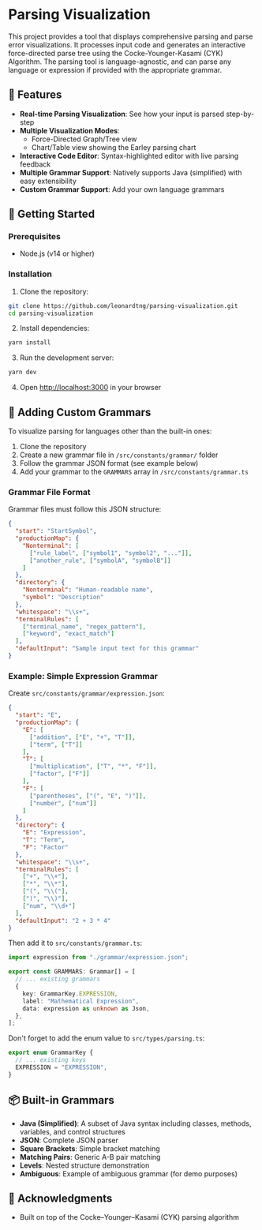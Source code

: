 # Parsing Visualization

This project provides a tool that displays comprehensive parsing and parse error visualizations. It processes input code and generates an interactive force-directed parse tree using the Cocke-Younger-Kasami (CYK) Algorithm. The parsing tool is language-agnostic, and can parse any language or expression if provided with the appropriate grammar.

## 🌟 Features

- **Real-time Parsing Visualization**: See how your input is parsed step-by-step
- **Multiple Visualization Modes**:
  - Force-Directed Graph/Tree view
  - Chart/Table view showing the Earley parsing chart
- **Interactive Code Editor**: Syntax-highlighted editor with live parsing feedback
- **Multiple Grammar Support**: Natively supports Java (simplified) with easy extensibility
- **Custom Grammar Support**: Add your own language grammars

## 🚀 Getting Started

### Prerequisites

- Node.js (v14 or higher)

### Installation

1. Clone the repository:

```bash
git clone https://github.com/leonardtng/parsing-visualization.git
cd parsing-visualization
```

2. Install dependencies:

```bash
yarn install
```

3. Run the development server:

```bash
yarn dev
```

4. Open [http://localhost:3000](http://localhost:3000) in your browser

## 🔧 Adding Custom Grammars

To visualize parsing for languages other than the built-in ones:

1. Clone the repository
2. Create a new grammar file in `/src/constants/grammar/` folder
3. Follow the grammar JSON format (see example below)
4. Add your grammar to the `GRAMMARS` array in `/src/constants/grammar.ts`

### Grammar File Format

Grammar files must follow this JSON structure:

```json
{
  "start": "StartSymbol",
  "productionMap": {
    "Nonterminal": [
      ["rule_label", ["symbol1", "symbol2", "..."]],
      ["another_rule", ["symbolA", "symbolB"]]
    ]
  },
  "directory": {
    "Nonterminal": "Human-readable name",
    "symbol": "Description"
  },
  "whitespace": "\\s+",
  "terminalRules": [
    ["terminal_name", "regex_pattern"],
    ["keyword", "exact_match"]
  ],
  "defaultInput": "Sample input text for this grammar"
}
```

### Example: Simple Expression Grammar

Create `src/constants/grammar/expression.json`:

```json
{
  "start": "E",
  "productionMap": {
    "E": [
      ["addition", ["E", "+", "T"]],
      ["term", ["T"]]
    ],
    "T": [
      ["multiplication", ["T", "*", "F"]],
      ["factor", ["F"]]
    ],
    "F": [
      ["parentheses", ["(", "E", ")"]],
      ["number", ["num"]]
    ]
  },
  "directory": {
    "E": "Expression",
    "T": "Term",
    "F": "Factor"
  },
  "whitespace": "\\s+",
  "terminalRules": [
    ["+", "\\+"],
    ["*", "\\*"],
    ["(", "\\("],
    [")", "\\)"],
    ["num", "\\d+"]
  ],
  "defaultInput": "2 + 3 * 4"
}
```

Then add it to `src/constants/grammar.ts`:

```typescript
import expression from "./grammar/expression.json";

export const GRAMMARS: Grammar[] = [
  // ... existing grammars
  {
    key: GrammarKey.EXPRESSION,
    label: "Mathematical Expression",
    data: expression as unknown as Json,
  },
];
```

Don't forget to add the enum value to `src/types/parsing.ts`:

```typescript
export enum GrammarKey {
  // ... existing keys
  EXPRESSION = "EXPRESSION",
}
```

## 📦 Built-in Grammars

- **Java (Simplified)**: A subset of Java syntax including classes, methods, variables, and control structures
- **JSON**: Complete JSON parser
- **Square Brackets**: Simple bracket matching
- **Matching Pairs**: Generic A-B pair matching
- **Levels**: Nested structure demonstration
- **Ambiguous**: Example of ambiguous grammar (for demo purposes)

## 🙏 Acknowledgments

- Built on top of the Cocke–Younger–Kasami (CYK) parsing algorithm
